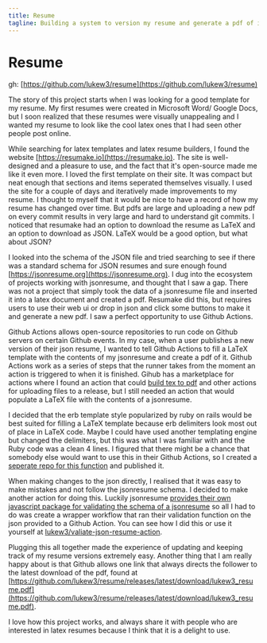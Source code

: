 ```yaml
---
title: Resume 
tagline: Building a system to version my resume and generate a pdf of it
---
```


# Resume
gh: [https://github.com/lukew3/resume](https://github.com/lukew3/resume)

The story of this project starts when I was looking for a good template for my resume. My first resumes were created in Microsoft Word/ Google Docs, but I soon realized that these resumes were visually unappealing and I wanted my resume to look like the cool latex ones that I had seen other people post online.

While searching for latex templates and latex resume builders, I found the website [https://resumake.io](https://resumake.io). The site is well-designed and a pleasure to use, and the fact that it's open-source made me like it even more. I loved the first template on their site. It was compact but neat enough that sections and items seperated themselves visually. I used the site for a couple of days and iteratively made improvements to my resume. I thought to myself that it would be nice to have a record of how my resume has changed over time. But pdfs are large and uploading a new pdf on every commit results in very large and hard to understand git commits. I noticed that resumake had an option to download the resume as LaTeX and an option to download as JSON. LaTeX would be a good option, but what about JSON?

I looked into the schema of the JSON file and tried searching to see if there was a standard schema for JSON resumes and sure enough found [https://jsonresume.org](https://jsonresume.org). I dug into the ecosystem of projects working with jsonresume, and thought that I saw a gap. There was not a project that simply took the data of a jsonresume file and inserted it into a latex document and created a pdf. Resumake did this, but requires users to use their web ui or drop in json and click some buttons to make it and generate a new pdf. I saw a perfect opportunity to use Github Actions.

Github Actions allows open-source repositories to run code on Github servers on certain Github events. In my case, when a user publishes a new version of their json resume, I wanted to tell Github Actions to fill a LaTeX template with the contents of my jsonresume and create a pdf of it. Github Actions work as a series of steps that the runner takes from the moment an action is triggered to when it is finished. Gihub has a marketplace for actions where I found an action that could [build tex to pdf](https://github.com/xu-cheng/latex-action) and other actions for uploading files to a release, but I still needed an action that would populate a LaTeX file with the contents of a jsonresume. 

I decided that the erb template style popularized by ruby on rails would be best suited for filling a LaTeX template because erb delimiters look most out of place in LaTeX code. Maybe I could have used another templating engine but changed the delimiters, but this was what I was familiar with and the Ruby code was a clean 4 lines. I figured that there might be a chance that somebody else would want to use this in their Github Actions, so I created a [seperate repo for this function](https://github.com/lukew3/json-fill-erb-action/tree/main) and published it.

When making changes to the json directly, I realised that it was easy to make mistakes and not follow the jsonresume schema. I decided to make another action for doing this. Luckily jsonresume [provides their own javascript package for validating the schema of a jsonresume](https://github.com/jsonresume/resume-schema) so all I had to do was create a wrapper workflow that ran their validation function on the json provided to a Github Action. You can see how I did this or use it yourself at [lukew3/valiate-json-resume-action](https://github.com/lukew3/validate-json-resume-action).

Plugging this all together made the experience of updating and keeping track of my resume versions extremely easy. Another thing that I am really happy about is that Github allows one link that always directs the follower to the latest download of the pdf, found at [https://github.com/lukew3/resume/releases/latest/download/lukew3_resume.pdf](https://github.com/lukew3/resume/releases/latest/download/lukew3_resume.pdf).

I love how this project works, and always share it with people who are interested in latex resumes because I think that it is a delight to use.
